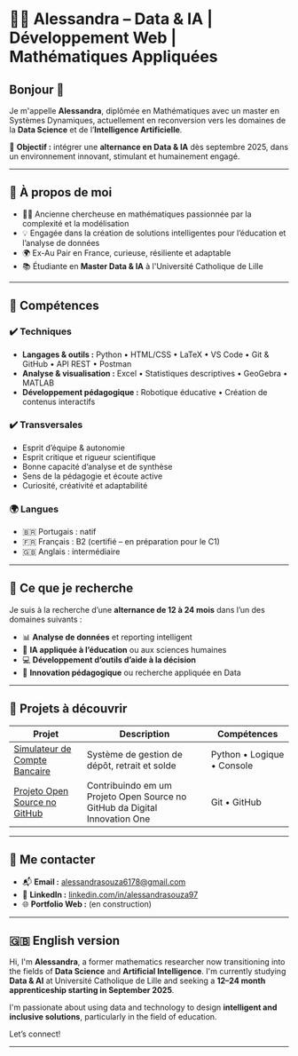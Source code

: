 # 👩‍💻 Alessandra – Data & IA | Développement Web | Mathématiques Appliquées

## Bonjour 👋

Je m'appelle **Alessandra**, diplômée en Mathématiques avec un master en Systèmes Dynamiques, actuellement en reconversion vers les domaines de la **Data Science** et de l’**Intelligence Artificielle**.

🎯 **Objectif :** intégrer une **alternance en Data & IA** dès septembre 2025, dans un environnement innovant, stimulant et humainement engagé.

---

## 🔎 À propos de moi

- 👩‍🎓 Ancienne chercheuse en mathématiques passionnée par la complexité et la modélisation
- 💡 Engagée dans la création de solutions intelligentes pour l’éducation et l’analyse de données
- 🌍 Ex-Au Pair en France, curieuse, résiliente et adaptable
- 📚 Étudiante en **Master Data & IA** à l'Université Catholique de Lille

---

## 🧠 Compétences

### ✔️ Techniques
- **Langages & outils :** Python • HTML/CSS • LaTeX • VS Code • Git & GitHub • API REST • Postman
- **Analyse & visualisation :** Excel • Statistiques descriptives • GeoGebra • MATLAB
- **Développement pédagogique :** Robotique éducative • Création de contenus interactifs

### ✔️ Transversales
- Esprit d’équipe & autonomie
- Esprit critique et rigueur scientifique
- Bonne capacité d’analyse et de synthèse
- Sens de la pédagogie et écoute active
- Curiosité, créativité et adaptabilité

### 🌍 Langues
- 🇧🇷 Portugais : natif
- 🇫🇷 Français : B2 (certifié – en préparation pour le C1)
- 🇬🇧 Anglais : intermédiaire

---

## 🌱 Ce que je recherche

Je suis à la recherche d’une **alternance de 12 à 24 mois** dans l’un des domaines suivants :

- 📊 **Analyse de données** et reporting intelligent  
- 🧠 **IA appliquée à l’éducation** ou aux sciences humaines  
- 💻 **Développement d’outils d’aide à la décision**  
- 🧪 **Innovation pédagogique** ou recherche appliquée en Data

---

## 📂 Projets à découvrir

| Projet                                  | Description                                      | Compétences                  |
|-----------------------------------------|--------------------------------------------------|------------------------------|
| [Simulateur de Compte Bancaire](https://github.com/aalessandrasouza/simulateur-de-compte-bancaire-en-python.git)             | Système de gestion de dépôt, retrait et solde    | Python • Logique • Console   |
| [Projeto Open Source no GitHub](https://github.com/aalessandrasouza/dio-lab-open-source.git)   | Contribuindo em um Projeto Open Source no GitHub da Digital Innovation One                                    | Git • GitHub              |

---

## 🤝 Me contacter

- 📬 **Email :** alessandrasouza6178@gmail.com  
- 🔗 **LinkedIn :** [linkedin.com/in/alessandrasouza97](https://www.linkedin.com/in/alessandrasouza97)  
- 🌐 **Portfolio Web :** (en construction)

---

## 🇬🇧 English version

Hi, I'm **Alessandra**, a former mathematics researcher now transitioning into the fields of **Data Science** and **Artificial Intelligence**. I'm currently studying **Data & AI** at Université Catholique de Lille and seeking a **12–24 month apprenticeship starting in September 2025**.

I'm passionate about using data and technology to design **intelligent and inclusive solutions**, particularly in the field of education.

Let’s connect!

---
